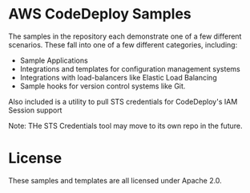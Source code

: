 
AWS CodeDeploy Samples
======================

The samples in the repository each demonstrate one of a few different scenarios.
These fall into one of a few different categories, including:

- Sample Applications
- Integrations and templates for configuration management systems
- Integrations with load-balancers like Elastic Load Balancing
- Sample hooks for version control systems like Git.

Also included is a utility to pull STS credentials for CodeDeploy's IAM Session support

Note: THe STS Credentials tool may move to its own repo in the future.

License
=======

These samples and templates are all licensed under Apache 2.0.
